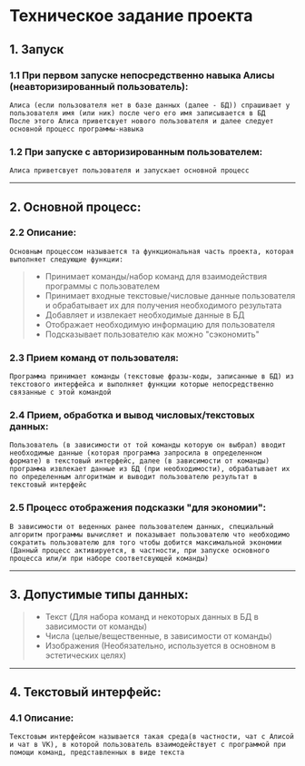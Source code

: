# <b> Техническое задание проекта </b>
## 1. Запуск
### 1.1 При первом запуске непосредственно навыка Алисы (неавторизированный пользователь):
    Алиса (если пользователя нет в базе данных (далее - БД)) спрашивает у пользователя имя (или ник) после чего его имя записывается в БД
    После этого Алиса приветсвует нового пользователя и далее следует основной процесс программы-навыка
 ### 1.2 При запуске с авторизированным пользователем:
    Алиса приветсвует пользователя и запускает основной процесс
---
## 2. Основной процесс:
### 2.2 Описание:
    Основным процессом называется та функциональная часть проекта, которая выполняет следующие функции:
> * Принимает команды/набор команд для взаимодействия программы с пользователем
> * Принимает входные текстовые/числовые данные пользователя и обрабатывает их для получения необходимого результата
> * Добавляет и извлекает необходимые данные в БД
> * Отображает необходимую информацию для пользователя
> * Подсказывает пользователю как можно "сэкономить"
### 2.3 Прием команд от пользователя:
    Программа принимает команды (текстовые фразы-коды, записанные в БД) из текстового интерфейса и выполняет функции которые непосредственно связанные с этой командой
### 2.4 Прием, обработка и вывод числовых/текстовых данных:
    Пользователь (в зависимости от той команды которую он выбрал) вводит необходимые данные (которая программа запросила в определенном формате) в текстовый интерфейс, далее (в зависимости от команды) программа извлекает данные из БД (при необходимости), обрабатывает их по определенным алгоритмам и выводит пользователю результат в текстовый интерфейс
### 2.5 Процесс отображения подсказки "для экономии":
    В зависимости от веденных ранее пользователем данных, специальный алгоритм программы вычисляет и показывает пользователю что необходимо сократить пользователю для того чтобы добится максимальной экономии (Данный процесс активируется, в частности, при запуске основного процесса или/и при наборе соответсвующей команды)
---
## 3. Допустимые типы данных:
> + Текст (Для набора команд и некоторых данных в БД в зависимости от команды)
> + Числа (целые/вещественные, в зависимости от команды)
> + Изображения (Необязательно, используется в основном в эстетических целях)
---
## 4. Текстовый интерфейс:
### 4.1 Описание:
    Текстовым интерфейсом называется такая среда(в частности, чат с Алисой и чат в VK), в которой пользователь взаимодействует с программой при помощи команд, представленных в виде текста